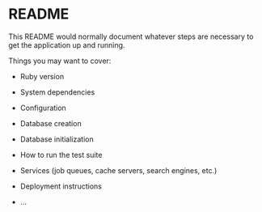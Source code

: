 # README

This README would normally document whatever steps are necessary to get the
application up and running.

Things you may want to cover:

* Ruby version

* System dependencies

* Configuration

* Database creation

* Database initialization

* How to run the test suite

* Services (job queues, cache servers, search engines, etc.)

* Deployment instructions

* ...

<!-- Run 'bundle install' to download all the Ruby gems -->
<!-- This is made to be run with 'rails s' on port 3000. The front end can be run on any port. -->